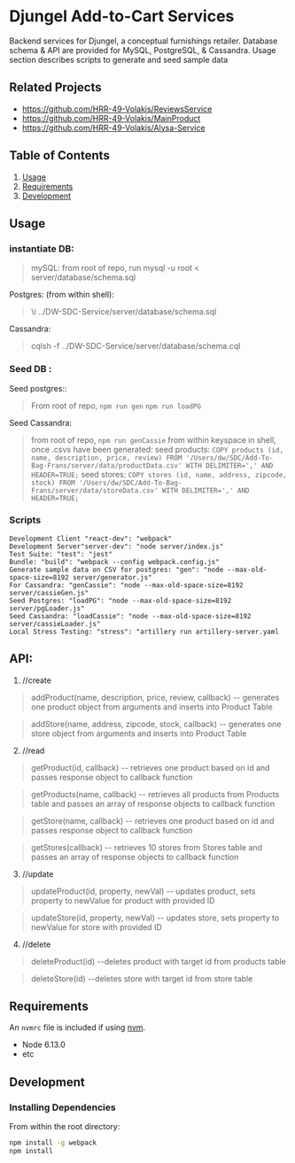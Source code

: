 # Djungel Add-to-Cart Services
Backend services for Djungel, a conceptual furnishings retailer. Database schema & API are provided for MySQL, PostgreSQL, & Cassandra. Usage section describes scripts to generate and seed sample data 
## Related Projects
  - https://github.com/HRR-49-Volakis/ReviewsService
  - https://github.com/HRR-49-Volakis/MainProduct
  - https://github.com/HRR-49-Volakis/Alysa-Service

## Table of Contents

1. [Usage](#Usage)
2. [Requirements](#requirements)
3. [Development](#development)

## Usage ##

### instantiate DB: 
>mySQL: from root of repo, run mysql -u root < server/database/schema.sql 

Postgres: (from within shell):
> \i ../DW-SDC-Service/server/database/schema.sql

Cassandra:
>cqlsh -f ../DW-SDC-Service/server/database/schema.cql

### Seed DB :
Seed postgres::
>From root of repo,
>`npm run gen`
>`npm run loadPG`

Seed Cassandra:
>from root of repo, `npm run genCassie`
from within keyspace in shell, once .csvs have been generated:
seed products:
> `COPY products (id, name, description, price, review) FROM '/Users/dw/SDC/Add-To-Bag-Frans/server/data/productData.csv' WITH DELIMITER=',' AND HEADER=TRUE;`
seed stores:
>`COPY stores (id, name, address, zipcode, stock) FROM '/Users/dw/SDC/Add-To-Bag-Frans/server/data/storeData.csv' WITH DELIMITER=',' AND HEADER=TRUE;`

### Scripts
    Development Client "react-dev": "webpack"
    Development Server"server-dev": "node server/index.js"
    Test Suite: "test": "jest"
    Bundle: "build": "webpack --config webpack.config.js"
    Generate sample data on CSV for postgres: "gen": "node --max-old-space-size=8192 server/generator.js"
    For Cassandra: "genCassie": "node --max-old-space-size=8192 server/cassieGen.js"
    Seed Postgres: "loadPG": "node --max-old-space-size=8192 server/pgLoader.js"
    Seed Cassandra: "loadCassie": "node --max-old-space-size=8192 server/cassieLoader.js"
    Local Stress Testing: "stress": "artillery run artillery-server.yaml
    
## API:

1. //create
>addProduct(name, description, price, review, callback)
>  -- generates one product object from arguments and inserts into Product Table

>addStore(name, address, zipcode, stock, callback)
>  -- generates one store object from arguments and inserts into Product Table

2. //read
>getProduct(id, callback)
>  -- retrieves one product based on id and passes response object to callback function

>getProducts(name, callback)
>  -- retrieves all products from Products table and passes an array of response objects to callback function

>getStore(name, callback)
>  -- retrieves one product based on id and passes response object to callback function

>getStores(callback)
>  -- retrieves 10 stores from Stores table and passes an array of response objects to callback function

3. //update
>updateProduct(id, property, newVal)
>  -- updates product, sets property to newValue for product with provided ID

>updateStore(id, property, newVal)
>  -- updates store, sets property to newValue for store with provided ID

4. //delete
>deleteProduct(id)
>  --deletes product with target id from products table

>deleteStore(id)
>  --deletes store with target id from store table

## Requirements

An `nvmrc` file is included if using [nvm](https://github.com/creationix/nvm).

- Node 6.13.0
- etc

## Development

### Installing Dependencies

From within the root directory:

```sh
npm install -g webpack
npm install
```

